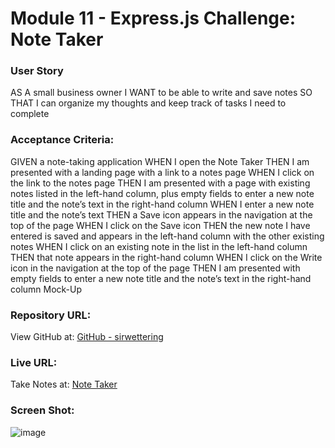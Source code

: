 # Module 11 - Express.js Challenge: Note Taker

### User Story

AS A small business owner
I WANT to be able to write and save notes
SO THAT I can organize my thoughts and keep track of tasks I need to complete

### Acceptance Criteria:

GIVEN a note-taking application
WHEN I open the Note Taker
THEN I am presented with a landing page with a link to a notes page
WHEN I click on the link to the notes page
THEN I am presented with a page with existing notes listed in the left-hand column, plus empty fields to enter a new note title and the note’s text in the right-hand column
WHEN I enter a new note title and the note’s text
THEN a Save icon appears in the navigation at the top of the page
WHEN I click on the Save icon
THEN the new note I have entered is saved and appears in the left-hand column with the other existing notes
WHEN I click on an existing note in the list in the left-hand column
THEN that note appears in the right-hand column
WHEN I click on the Write icon in the navigation at the top of the page
THEN I am presented with empty fields to enter a new note title and the note’s text in the right-hand column
Mock-Up

### Repository URL:

View GitHub at: [GitHub - sirwettering](https://github.com/sirwettering/Note-Taker)

### Live URL:

Take Notes at: [Note Taker](https://young-tor-45266.herokuapp.com/)

### Screen Shot:

![image](https://user-images.githubusercontent.com/88121961/138631232-d6dd48bb-213b-43f7-8b71-b96911156206.png)
